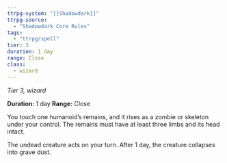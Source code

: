 ```yaml
---
ttrpg-system: "[[Shadowdark]]"
ttrpg-source: 
  - "Shadowdark Core Rules"
tags:
  - "ttrpg/spell"
tier: 3
duration: 1 day
range: Close
class:
  - wizard
---
```

*Tier 3, wizard*

**Duration:** 1 day
**Range:** Close

You touch one humanoid’s remains, and it rises as a zombie or skeleton under your control. The remains must have at least three limbs and its head intact.

The undead creature acts on your turn. After 1 day, the creature collapses into grave dust.

